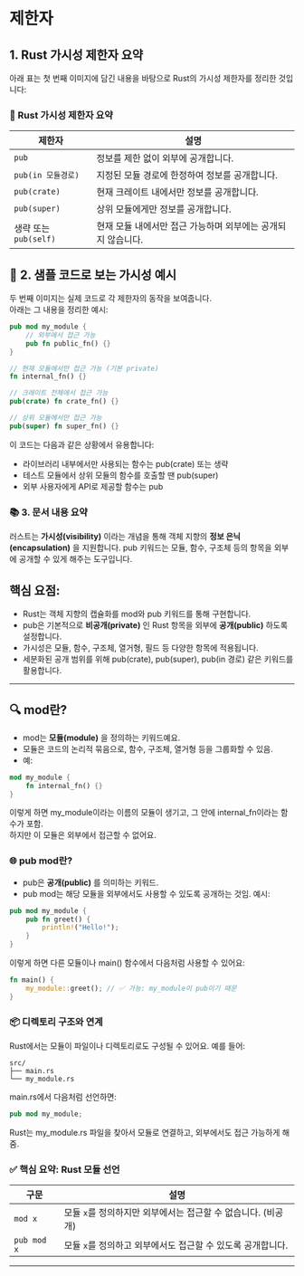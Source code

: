 # 제한자

## 1. Rust 가시성 제한자 요약
아래 표는 첫 번째 이미지에 담긴 내용을 바탕으로 Rust의 가시성 제한자를 정리한 것입니다:

### 📌 Rust 가시성 제한자 요약

| 제한자               | 설명                                                                 |
|----------------------|----------------------------------------------------------------------|
| `pub`                | 정보를 제한 없이 외부에 공개합니다.                                 |
| `pub(in 모듈경로)`   | 지정된 모듈 경로에 한정하여 정보를 공개합니다.                       |
| `pub(crate)`         | 현재 크레이트 내에서만 정보를 공개합니다.                            |
| `pub(super)`         | 상위 모듈에게만 정보를 공개합니다.                                   |
| 생략 또는 `pub(self)`| 현재 모듈 내에서만 접근 가능하며 외부에는 공개되지 않습니다.         |


## 🧪 2. 샘플 코드로 보는 가시성 예시 
두 번째 이미지는 실제 코드로 각 제한자의 동작을 보여줍니다.  
아래는 그 내용을 정리한 예시:
```rust
pub mod my_module {
    // 외부에서 접근 가능
    pub fn public_fn() {}
}

// 현재 모듈에서만 접근 가능 (기본 private)
fn internal_fn() {}

// 크레이트 전체에서 접근 가능
pub(crate) fn crate_fn() {}

// 상위 모듈에서만 접근 가능
pub(super) fn super_fn() {}
```

이 코드는 다음과 같은 상황에서 유용합니다:
- 라이브러리 내부에서만 사용되는 함수는 pub(crate) 또는 생략
- 테스트 모듈에서 상위 모듈의 함수를 호출할 땐 pub(super)
- 외부 사용자에게 API로 제공할 함수는 pub

### 📚 3. 문서 내용 요약
러스트는 **가시성(visibility)** 이라는 개념을 통해 객체 지향의 **정보 은닉(encapsulation)** 을 지원합니다.
pub 키워드는 모듈, 함수, 구조체 등의 항목을 외부에 공개할 수 있게 해주는 도구입니다.

## 핵심 요점:
- Rust는 객체 지향의 캡슐화를 mod와 pub 키워드를 통해 구현합니다.
- pub은 기본적으로 **비공개(private)** 인 Rust 항목을 외부에 **공개(public)** 하도록 설정합니다.
- 가시성은 모듈, 함수, 구조체, 열거형, 필드 등 다양한 항목에 적용됩니다.
- 세분화된 공개 범위를 위해 pub(crate), pub(super), pub(in 경로) 같은 키워드를 활용합니다.
---

## 🔍 mod란?
- mod는 **모듈(module)** 을 정의하는 키워드예요.
- 모듈은 코드의 논리적 묶음으로, 함수, 구조체, 열거형 등을 그룹화할 수 있음.
- 예:
```rust
mod my_module {
    fn internal_fn() {}
}
```

이렇게 하면 my_module이라는 이름의 모듈이 생기고, 그 안에 internal_fn이라는 함수가 포함.  
하지만 이 모듈은 외부에서 접근할 수 없어요.  

### 🌐 pub mod란?
- pub은 **공개(public)** 를 의미하는 키워드.
- pub mod는 해당 모듈을 외부에서도 사용할 수 있도록 공개하는 것임.
예시:
```rust
pub mod my_module {
    pub fn greet() {
        println!("Hello!");
    }
}
```

이렇게 하면 다른 모듈이나 main() 함수에서 다음처럼 사용할 수 있어요:
```rust
fn main() {
    my_module::greet(); // ✅ 가능: my_module이 pub이기 때문
}
```


### 📦 디렉토리 구조와 연계
Rust에서는 모듈이 파일이나 디렉토리로도 구성될 수 있어요. 예를 들어:
```
src/
├── main.rs
└── my_module.rs
```

main.rs에서 다음처럼 선언하면:
```rust
pub mod my_module;
```

Rust는 my_module.rs 파일을 찾아서 모듈로 연결하고, 외부에서도 접근 가능하게 해줌.


### ✅ 핵심 요약: Rust 모듈 선언

| 구문         | 설명                                                  |
|--------------|-------------------------------------------------------|
| `mod x`      | 모듈 `x`를 정의하지만 외부에서는 접근할 수 없습니다. (비공개) |
| `pub mod x`  | 모듈 `x`를 정의하고 외부에서도 접근할 수 있도록 공개합니다. |

---




